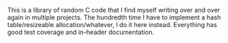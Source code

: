 This is a library of random C code that I find myself writing over and over
again in multiple projects. The hundredth time I have to implement a hash
table/resizeable allocation/whatever, I do it here instead. Everything has
good test coverage and in-header documentation.
